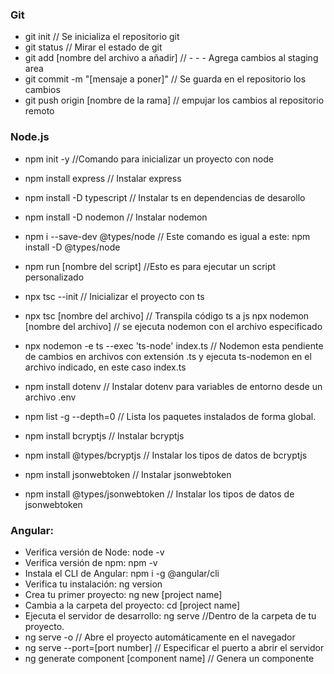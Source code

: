 ### Git
- git init // Se inicializa el repositorio git
- git status // Mirar el estado de git
- git add [nombre del archivo a añadir] // - - - Agrega cambios al staging area
- git commit -m "[mensaje a poner]" // Se guarda en el repositorio los cambios
- git push origin [nombre de la rama] // empujar los cambios al repositorio remoto

### Node.js
- npm init -y //Comando para inicializar un proyecto con node
- npm install express // Instalar express
- npm install -D typescript // Instalar ts en dependencias de desarollo
- npm install -D nodemon // Instalar nodemon
- npm i --save-dev @types/node // Este comando es igual a este: npm install -D @types/node
- npm run [nombre del script] //Esto es para ejecutar un script personalizado

- npx tsc --init // Inicializar el proyecto con ts
- npx tsc [nombre del archivo] // Transpila código ts a js
npx nodemon [nombre del archivo] // se ejecuta nodemon con el archivo especificado
- npx nodemon -e ts --exec 'ts-node' index.ts // Nodemon esta pendiente de cambios en archivos con extensión .ts y ejecuta ts-nodemon en el archivo indicado, en este caso index.ts 
- npm install dotenv // Instalar dotenv para variables de entorno desde un archivo .env
- npm list -g --depth=0 // Lista los paquetes instalados de forma global.
- npm install bcryptjs // Instalar bcryptjs
- npm install @types/bcryptjs // Instalar los tipos de datos de bcryptjs
- npm install jsonwebtoken // Instalar jsonwebtoken
- npm install @types/jsonwebtoken // Instalar los tipos de datos de jsonwebtoken

### Angular:
- Verifica versión de Node: node -v
- Verifica versión de npm: npm -v
- Instala el CLI de Angular: npm i -g @angular/cli
- Verifica tu instalación: ng version
- Crea tu primer proyecto: ng new [project name]
- Cambia a la carpeta del proyecto: cd [project name]
- Ejecuta el servidor de desarrollo: ng serve //Dentro de la carpeta de tu proyecto.
- ng serve -o // Abre el proyecto automáticamente en el navegador
- ng serve --port=[port number] // Especificar el puerto a abrir el servidor
- ng generate component [component name] // Genera un componente
